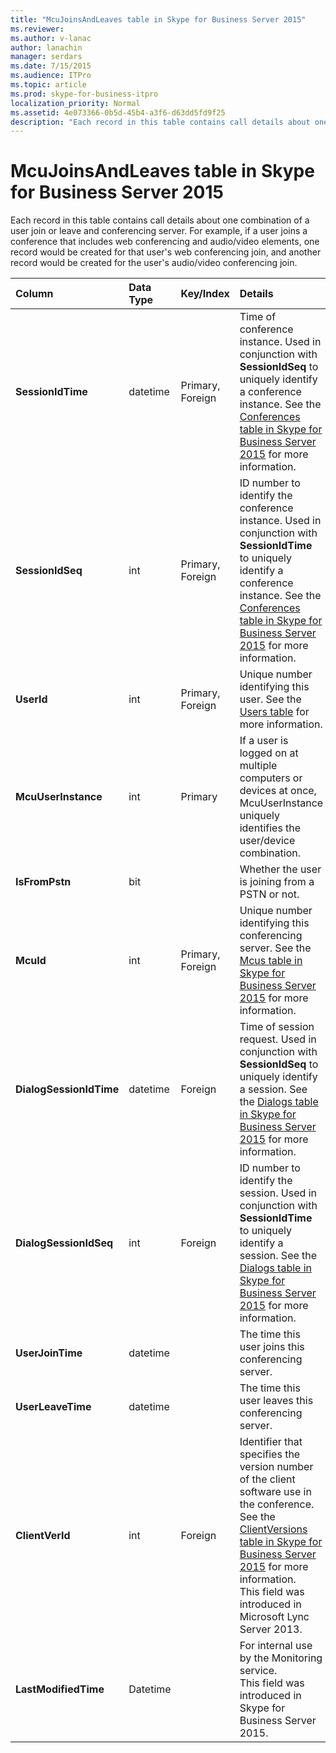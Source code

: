 ```yaml
---
title: "McuJoinsAndLeaves table in Skype for Business Server 2015"
ms.reviewer: 
ms.author: v-lanac
author: lanachin
manager: serdars
ms.date: 7/15/2015
ms.audience: ITPro
ms.topic: article
ms.prod: skype-for-business-itpro
localization_priority: Normal
ms.assetid: 4e073366-0b5d-45b4-a3f6-d63dd5fd9f25
description: "Each record in this table contains call details about one combination of a user join or leave and conferencing server. For example, if a user joins a conference that includes web conferencing and audio/video elements, one record would be created for that user's web conferencing join, and another record would be created for the user's audio/video conferencing join."
---
```


# McuJoinsAndLeaves table in Skype for Business Server 2015
 
Each record in this table contains call details about one combination of a user join or leave and conferencing server. For example, if a user joins a conference that includes web conferencing and audio/video elements, one record would be created for that user's web conferencing join, and another record would be created for the user's audio/video conferencing join.
  
|**Column**|**Data Type**|**Key/Index**|**Details**|
|:-----|:-----|:-----|:-----|
|**SessionIdTime** <br/> |datetime  <br/> |Primary, Foreign  <br/> |Time of conference instance. Used in conjunction with **SessionIdSeq** to uniquely identify a conference instance. See the [Conferences table in Skype for Business Server 2015](conferences.md) for more information. <br/> |
|**SessionIdSeq** <br/> |int  <br/> |Primary, Foreign  <br/> |ID number to identify the conference instance. Used in conjunction with **SessionIdTime** to uniquely identify a conference instance. See the [Conferences table in Skype for Business Server 2015](conferences.md) for more information. <br/> |
|**UserId** <br/> |int  <br/> |Primary, Foreign  <br/> |Unique number identifying this user. See the [Users table](users.md) for more information. <br/> |
|**McuUserInstance** <br/> |int  <br/> |Primary  <br/> |If a user is logged on at multiple computers or devices at once, McuUserInstance uniquely identifies the user/device combination.  <br/> |
|**IsFromPstn** <br/> |bit  <br/> | <br/> |Whether the user is joining from a PSTN or not.  <br/> |
|**McuId** <br/> |int  <br/> |Primary, Foreign  <br/> |Unique number identifying this conferencing server. See the [Mcus table in Skype for Business Server 2015](mcus.md) for more information. <br/> |
|**DialogSessionIdTime** <br/> |datetime  <br/> |Foreign  <br/> |Time of session request. Used in conjunction with **SessionIdSeq** to uniquely identify a session. See the [Dialogs table in Skype for Business Server 2015](dialogs.md) for more information. <br/> |
|**DialogSessionIdSeq** <br/> |int  <br/> |Foreign  <br/> |ID number to identify the session. Used in conjunction with **SessionIdTime** to uniquely identify a session. See the [Dialogs table in Skype for Business Server 2015](dialogs.md) for more information. <br/> |
|**UserJoinTime** <br/> |datetime  <br/> | <br/> |The time this user joins this conferencing server.  <br/> |
|**UserLeaveTime** <br/> |datetime  <br/> | <br/> |The time this user leaves this conferencing server.  <br/> |
|**ClientVerId** <br/> |int  <br/> |Foreign  <br/> |Identifier that specifies the version number of the client software use in the conference. See the [ClientVersions table in Skype for Business Server 2015](clientversions.md) for more information. <br/> This field was introduced in Microsoft Lync Server 2013.  <br/> |
|**LastModifiedTime** <br/> |Datetime  <br/> ||For internal use by the Monitoring service.  <br/> This field was introduced in Skype for Business Server 2015.  <br/> |
   

